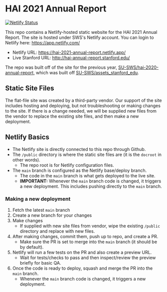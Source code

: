 # HAI 2021 Annual Report
[![Netlify Status](https://api.netlify.com/api/v1/badges/f9b7b05f-ce9c-4815-a40a-0befbfba802d/deploy-status)](https://app.netlify.com/sites/hai-2021-annual-report/deploys)

This repo contains a Netlify-hosted static website for the HAI 2021 Annual Report.  The site is hosted under SWS's Netlify account. You can login to Netlify here: https://app.netlify.com/

- Netlify URL: https://hai-2021-annual-report.netlify.app/
- Live Stanford URL: http://hai-annual-report.stanford.edu/

The repo was built off of the site for the previous year, [SU-SWS/hai-2020-annual-report](https://github.com/SU-SWS/hai-2020-annual-report), which was built off [SU-SWS/assets_stanford_edu](https://github.com/SU-SWS/assets_stanford_edu).

## Static Site Files
The flat-file site was created by a third-party vendor. Our support of the site includes hosting and deploying, but not troubleshooting or making changes to the site. If there is a change needed, we will be supplied new files from the vendor to replace the existing site files, and then make a new deployment.

## Netlify Basics
- The Netlify site is directly connected to this repo through Github.
- The `/public` directory is where the static site files are (it is the `docroot` in other words).
    - The repo root is for Netlify configuration files.
- The `main` branch is configured as the Netlify base/deploy branch.
    - The code in the `main` branch is what gets deployed to the live site.
    - **IMPORTANT:** Whenever the `main` branch code is changed, it triggers a new deployment. This includes pushing directly to the `main` branch.

### Making a new deployment
1. Fetch the latest `main` branch
1. Create a new branch for your changes
1. Make changes
    - If supplied with new site files from vendor, wipe the existing `/public` directory and replace with new files.
1. After making changes, commit them, push up to repo, and create a PR.
    - Make sure the PR is set to merge into the `main` branch (it should be by default).
1. Netlify will run a few tests on the PR and also create a preview URL.
    - Wait for tests/checks to pass and then inspect/review the preview briefly for basic QA.
1. Once the code is ready to deploy, squash and merge the PR into the `main` branch.
    - Whenever the `main` branch code is changed, it triggers a new deployment.
